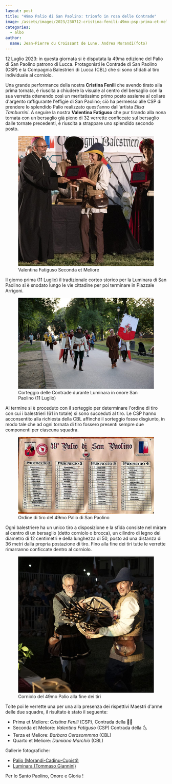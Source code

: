 ```yaml
---
layout: post
title: "49mo Palio di San Paolino: trionfo in rosa delle Contrade"
image: /assets/images/2023/230712-cristina-fenili-49mo-psp-prima-et-meliore.jpg
categories: 
  - albo
author:
  name: Jean-Pierre du Croissant de Lune, Andrea Morandi(foto)
---
```


12 Luglio 2023: in questa giornata si è disputata la 49ma edizione del Palio di San Paolino patrono di Lucca.
Protagonisti le Contrade di San Paolino (CSP) e la Compagnia Balestrieri di Lucca (CBL) che si sono sfidati al tiro individuale al corniolo.

<!-- more -->

Una grande performance della nostra **Cristina Fenili** che avendo tirato alla prima tornata, è riuscita a chiudere la visuale al centro del bersaglio con la sua verretta ottenendo così un meritatissimo primo posto assieme al collare d'argento raffigurante l'effigie di San Paolino; ciò ha permesso alle CSP di prendere lo splendido Palio realizzato quest'anno dall'artista *Elisa Tamburrini*.
A seguire la nostra **Valentina Fatiguso** che pur tirando alla nona tornata con un bersaglio già pieno di 32 verrette conficcate sul bersaglio dalle tornate precedenti, è riuscita a strappare uno splendido secondo posto.

<figure class="align-center">
    <img src="/assets/images/2023/230712-valentina-fatiguso-49mo-psp-seconda-et-meliore.jpg" alt="49mo palio san paolino valentina fatiguso seconda et meliore">
  <figcaption>Valentina Fatiguso Seconda et Meliore</figcaption>
</figure>

Il giorno prima (11 Luglio) il tradizionale corteo storico per la Luminara di San Paolino si è snodato lungo le vie cittadine per poi terminare in Piazzale Arrigoni.

<figure class="align-center">
    <img src="/assets/images/2023/230711-csp-luminara-sp-2023.jpg" alt="corteggio delle contrade durante luminara san paolino 2023">
  <figcaption>Corteggio delle Contrade durante Luminara in onore San Paolino (11 Luglio)</figcaption>
</figure>

Al termine si è proceduto con il sorteggio per determinare l'ordine di tiro con cui i balestrieri (61 in totale) si sono succeduti al tiro.
Le CSP hanno acconsentito alla richiesta della CBL affinché il sorteggio fosse disgiunto, in modo tale che ad ogni tornata di tiro fossero presenti sempre due componenti per ciascuna squadra.

<figure class="align-center">
    <img src="/assets/images/2023/230712-49mo-psp-ordine-tiro.jpg" alt="49mo palio san paolino ordine di tiro">
  <figcaption>Ordine di tiro del 49mo Palio di San Paolino</figcaption>
</figure>

Ogni balestriere ha un unico tiro a disposizione e la sfida consiste nel mirare al centro di un bersaglio (detto corniolo o brocca), un cilindro di legno del diametro di 12 centimetri e della lunghezza di 50, posto ad una distanza di 36 metri dalla propria postazione di tiro. Fino alla fine dei tiri tutte le verrette rimarranno conficcate dentro al corniolo.

<figure class="align-center">
    <img src="/assets/images/2023/230712-49mo-psp-corniolo.jpg" alt="49mo palio san paolino corniolo alla fine dei tiri">
  <figcaption>Corniolo del 49mo Palio alla fine dei tiri</figcaption>
</figure>

Tolte poi le verrette una per una alla presenza dei rispettivi Maestri d'arme delle due squadre, il risultato è stato il seguente:

* Prima et Meliore: *Cristina Fenili* (CSP), Contrada della 🧜‍♀️
* Seconda et Meliore: *Valentina Fatiguso* (CSP) Contrada della 🌜
* Terza et Meliore: *Barbara Cerasommma* (CBL)
* Quarto et Meliore: *Damiano Marchiò* (CBL)

Gallerie fotografiche:

* [Palio (Morandi-Cadinu-Cupisti)](https://photos.app.goo.gl/mw66tpvNYyuEPZsYA)
* [Luminara (Tommaso Giannini)](https://photos.app.goo.gl/yYc8K8q2isMkmAy4A)

Per lo Santo Paolino, Onore e Gloria !
